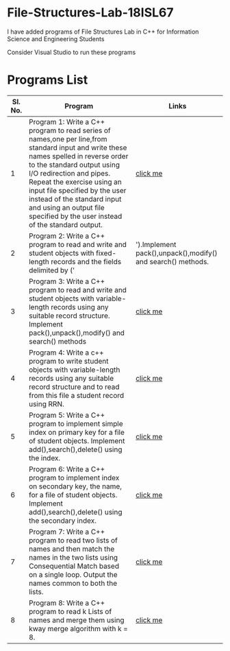 # File-Structures-Lab-18ISL67
I have added programs of File Structures Lab in C++ for Information Science and Engineering Students

Consider Visual Studio to run these programs

# Programs List

| Sl. No. | Program | Links |
|---|---|---|
| 1 | Program 1: Write a C++ program to read series of names,one per line,from standard input and write these names spelled in reverse order to the standard output using I/O redirection and pipes. Repeat the exercise using an input file specified by the user instead of the standard input and using an output file specified by the user instead of the standard output.| [click me](https://github.com/Anshp1034/File-Structures-Lab-18ISL67/blob/main/18ISL67/1.cpp) |
| 2 | Program 2: Write a C++ program to read and write and student objects with fixed-length records and the fields delimited by ('|').Implement pack(),unpack(),modify() and search() methods.  | [click me](https://github.com/Anshp1034/File-Structures-Lab-18ISL67/blob/main/18ISL67/2.cpp) |
| 3 | Program 3: Write a C++ program to read and write and student objects with variable-length records using any suitable record structure. Implement pack(),unpack(),modify() and search() methods| [click me](https://github.com/Anshp1034/File-Structures-Lab-18ISL67/blob/main/18ISL67/3.cpp) |
| 4 | Program 4: Write a c++ program to write student objects with variable-length records using any suitable record structure and to read from this file a student record using RRN. | [click me](https://github.com/Anshp1034/File-Structures-Lab-18ISL67/blob/main/18ISL67/4.cpp) |
| 5 | Program 5: Write a C++ program to implement simple index on primary key for a file of student objects. Implement add(),search(),delete() using the index. | [click me](https://github.com/Anshp1034/File-Structures-Lab-18ISL67/blob/main/18ISL67/5.cpp) |
| 6 | Program 6: Write a C++ program to implement index on secondary key, the name, for a file of student objects. Implement add(),search(),delete() using the secondary index. | [click me](https://github.com/Anshp1034/File-Structures-Lab-18ISL67/blob/main/18ISL67/6.cpp) |
| 7 | Program 7: Write a C++ program to read two lists of names and then match the names in the two lists using Consequential Match based on a single loop. Output the names common to both the lists. | [click me](https://github.com/Anshp1034/File-Structures-Lab-18ISL67/blob/main/18ISL67/7.cpp) |
| 8 | Program 8: Write a C++ program to read k Lists of names and merge them using kway merge algorithm with k = 8. | [click me](https://github.com/Anshp1034/File-Structures-Lab-18ISL67/blob/main/18ISL67/8.cpp) |
